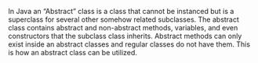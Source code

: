 In Java an “Abstract” class is a class that cannot be instanced but is a superclass for several other somehow related subclasses. The abstract class contains abstract and non-abstract methods, variables, and even constructors that the subclass class inherits. Abstract methods can only exist inside an abstract classes and regular classes do not have them. This is how an abstract class can be utilized.

